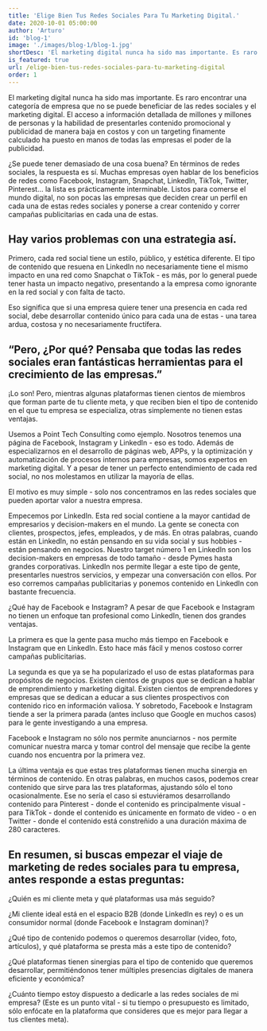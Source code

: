 ```yaml
---
title: 'Elige Bien Tus Redes Sociales Para Tu Marketing Digital.'
date: 2020-10-01 05:00:00
author: 'Arturo'
id: 'blog-1'
image: './images/blog-1/blog-1.jpg'
shortDesc: 'El marketing digital nunca ha sido mas importante. Es raro encontrar una categoría de empresa que no se puede beneficiar de las redes sociales y el marketing digital...'
is_featured: true
url: /elige-bien-tus-redes-sociales-para-tu-marketing-digital
order: 1
---
```


<div class="rn-blog-meta-area section-pb-xl">
    <div class="row">
        <div class="col-4 offset-1">
            <div class="rn-blog-content">
                <p>El marketing digital nunca ha sido mas importante. Es raro encontrar una categoría de empresa que no se puede beneficiar de las redes sociales y el marketing digital. El acceso a información detallada de millones y millones de personas y la habilidad de presentarles contenido promocional y publicidad de manera baja en costos y con un targeting finamente calculado ha puesto en manos de todas las empresas el poder de la publicidad.</p>
                <p>¿Se puede tener demasiado de una cosa buena? En términos de redes sociales, la respuesta es sí. Muchas empresas oyen hablar de los beneficios de redes como Facebook, Instagram, Snapchat, LinkedIn, TikTok, Twitter, Pinterest… la lista es prácticamente interminable. Listos para comerse el mundo digital, no son pocas las empresas que deciden crear un perfil en cada una de estas redes sociales y ponerse a crear contenido y correr campañas publicitarias en cada una de estas.</p>
                <h2>Hay varios problemas con una estrategia así.</h2>
                <p>Primero, cada red social tiene un estilo, público, y estética diferente. El tipo de contenido que resuena en LinkedIn no necesariamente tiene el mismo impacto en una red como Snapchat o TikTok - es más, por lo general puede tener hasta un impacto negativo, presentando a la empresa como ignorante en la red social y con falta de tacto.</p>
                <p>Eso significa que si una empresa quiere tener una presencia en cada red social, debe desarrollar contenido único para cada una de estas - una tarea ardua, costosa y no necesariamente fructífera.</p>
                <h2>“Pero, ¿Por qué? Pensaba que todas las redes sociales eran fantásticas herramientas para el crecimiento de las empresas.”</h2>      
                <p>¡Lo son! Pero, mientras algunas plataformas tienen cientos de miembros que forman parte de tu cliente meta, y que reciben bien el tipo de contenido en el que tu empresa se especializa, otras simplemente no tienen estas ventajas.</p>
                                 <p>Usemos a Point Tech Consulting como ejemplo. Nosotros tenemos una página de Facebook, Instagram y LinkedIn - eso es todo. Además de especializarnos en el desarrollo de páginas web, APPs, y la optimización y automatización de procesos internos para empresas, somos expertos en marketing digital. Y a pesar de tener un perfecto entendimiento de cada red social, no nos molestamos en utilizar la mayoría de ellas.</p>
                                 <p>El motivo es muy simple - solo nos concentramos en las redes sociales que pueden aportar valor a nuestra empresa.</p>
                                 <p>Empecemos por LinkedIn. Esta red social contiene a la mayor cantidad de empresarios y decision-makers en el mundo. La gente se conecta con clientes, prospectos, jefes, empleados, y de más. En otras palabras, cuando están en LinkedIn, no están pensando en su vida social y sus hobbies - están pensando en negocios. Nuestro target número 1 en LinkedIn son los decision-makers en empresas de todo tamaño - desde Pymes hasta grandes corporativas. LinkedIn nos permite llegar a este tipo de gente, presentarles nuestros servicios, y empezar una conversación con ellos. Por eso corremos campañas publicitarias y ponemos contenido en LinkedIn con bastante frecuencia.</p>
                                 <p>¿Qué hay de Facebook e Instagram? A pesar de que Facebook e Instagram no tienen un enfoque tan profesional como LinkedIn, tienen dos grandes ventajas.</p>
                                 <p>La primera es que la gente pasa mucho más tiempo en Facebook e Instagram que en LinkedIn. Esto hace más fácil y menos costoso correr campañas publicitarias.</p>
                                 <p>La segunda es que ya se ha popularizado el uso de estas plataformas para propósitos de negocios. Existen cientos de grupos que se dedican a hablar de emprendimiento y marketing digital. Existen cientos de emprendedores y empresas que se dedican a educar a sus clientes prospectivos con contenido rico en información valiosa. Y sobretodo, Facebook e Instagram tiende a ser la primera parada (antes incluso que Google en muchos casos) para le gente investigando a una empresa.</p>
                                 <p>Facebook e Instagram no sólo nos permite anunciarnos - nos permite comunicar nuestra marca y tomar control del mensaje que recibe la gente cuando nos encuentra por la primera vez.</p>
                                 <p>La última ventaja es que estas tres plataformas tienen mucha sinergia en términos de contenido. En otras palabras, en muchos casos, podemos crear contenido que sirve para las tres plataformas, ajustando sólo el tono ocasionalmente. Ese no sería el caso si estuviéramos desarrollando contenido para Pinterest - donde el contenido es principalmente visual - para TikTok - donde el contenido es únicamente en formato de video - o en Twitter - donde el contenido está constreñido a una duración máxima de 280 caracteres.</p>
                                 <h2>En resumen, si buscas empezar el viaje de marketing de redes sociales para tu empresa, antes responde a estas preguntas:</h2>
                                 <p>¿Quién es mi cliente meta y qué plataformas usa más seguido?</p>
                                 <p>¿Mi cliente ideal está en el espacio B2B (donde LinkedIn es rey) o es un consumidor normal (donde Facebook e Instagram dominan)?</p>
                                 <p>¿Qué tipo de contenido podemos o queremos desarrollar (video, foto, artículos), y qué plataforma se presta más a este tipo de contenido?</p>
                                 <p>¿Qué plataformas tienen sinergias para el tipo de contenido que queremos desarrollar, permitiéndonos tener múltiples presencias digitales de manera eficiente y económica?</p>
                                 <p>¿Cuánto tiempo estoy dispuesto a dedicarle a las redes sociales de mi empresa? (Este es un punto vital - si tu tiempo o presupuesto es limitado, sólo enfócate en la plataforma que consideres que es mejor para llegar a tus clientes meta).</p>
            </div>
        </div>
    </div>
</div>
